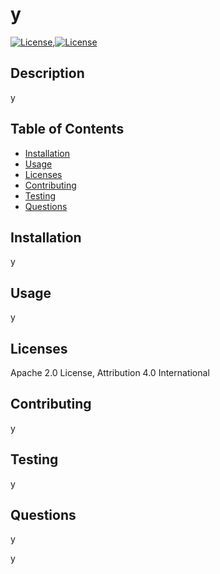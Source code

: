
# y

[![License](https://img.shields.io/badge/License-Apache%202.0-blue.svg)](https://opensource.org/licenses/Apache-2.0),[![License](https://img.shields.io/badge/License-Apache%202.0-blue.svg)](https://opensource.org/licenses/Apache-2.0)

## Description 

y


## Table of Contents 

* [Installation](#installation)
* [Usage](#usage)
* [Licenses](#licenses)
* [Contributing](#contributing)
* [Testing](#testing)
* [Questions](#questions)


## Installation

y


## Usage 

y


## Licenses

Apache 2.0 License, Attribution 4.0 International


## Contributing
y


## Testing
y


## Questions

y

y

    